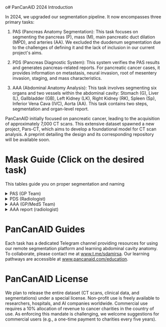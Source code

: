 o# PanCanAID 2024 Introduction

In 2024, we upgraded our segmentation pipeline. It now encompasses three primary tasks:

1. PAS (Pancreas Anatomy Segmentation):
   This task focuses on segmenting the pancreas (P), mass (M), main pancreatic duct dilation (MPD), and arteries (AA). We excluded the duodenum segmentation due to the challenges of defining it and the lack of inclusion in our current project's aims.    

2. PDS (Pancreas Diagnostic System):
   This system verifies the PAS results and generates pancreas-related reports. For pancreatic cancer cases, it provides information on metastasis, neural invasion, root of mesentery invasion, staging, and mass characteristics.

3. AAA (Abdominal Anatomy Analysis):
   This task involves segmenting six organs and two vessels within the abdominal cavity: Stomach (G), Liver (L), Gallbladder (GB), Left Kidney (LK), Right Kidney (RK), Spleen (Sp), Inferior Vena Cava (IVC), Aorta (AA). This task contains two steps, segmentation and organ-level report.

PanCanAID initially focused on pancreatic cancer, leading to the acquisition of approximately 7,000 CT scans. This extensive dataset spawned a new project, Pars-CT, which aims to develop a foundational model for CT scan analysis. A preprint detailing the design and its corresponding repository will be available soon.

# Mask Guide (Click on the desired task)

This tables guide you on proper segmentation and naming

<details>
<summary> PAS (GP Team) </summary>
  

| Annotator  | Confirm by        | Mask                       | **Mask Name** | If and only if                    | Command to annotator                                     | Tool | Est. Req. Time for S. |
| ---------- | ----------------- | -------------------------- | ------------- | --------------------------------- | -------------------------------------------------------- | ---- | --------------------- |
| Trained GP | Me && Radiologist | Pancreas                   | **P**         | -                                 | Around pancreas on all visible axial cut                 | Pen  | 20 m                  |
|            |                   | Deudenum                   | **D**         |                                   | Around D1 (from pylori to the end of arm of C shaped D1) | Pen  | 15 min                |
| Trained GP | Me && Radiologist | Mass                       | **M**         | if mass is present                | Around pancreas mass on all visible axial cut            | Pen  | 5 m                   |
| Trained GP | Me && Radiologist | MPD                        | **MPD**       | if visible (even if normal sized) | Around MPD in all visible axial cut                      | Pen  | 5 m                   |
| Trained GP | Me && Radiologist | Celiac                     | **CA**        |                                   | Around Celiac Trunk A.                                   | Pen  | 2 min                 |
| Trained GP | Me && Radiologist | Common Hepatic Artery      | **CHA**       |                                   | Around Common Hepatic Artery                             |      | 5 min                 |
| Trained GP | Me && Radiologist | Splenic Artery             | **SA**        |                                   | Around Splenic Artery                                    |      | 5 min                 |
| Trained GP | Me && Radiologist | Superior Mesenteric Artery | **SMA**       |                                   | Around Superior Mesenteric Artery                        | Pen  | 7 min                 |
| Trained GP | Me && Radiologist | Portal Vein                | **PV**        |                                   | Around Portal Vein                                       | Pen  | 10 min                |
| Trained GP | Me && Radiologist |                            | **SV**        |                                   | Around Splenic Vein                                      | Pen  | 5 min                 |
| Trained GP | Me && Radiologist | Superior Mesenteric Vein   | **SMV**       |                                   | Around Superior Mesenteric Vein                          | Pen  | 7 min                 |


</details>

<details>
<summary> PDS (Radiologist) </summary>
   
0. **Double-check the PAS and provide comments to revise (or revise) the segmentation.**

1. **Mass Characteristics:**
   - Location (head, body, tail, uncinate process)
   - Density (solid, cystic, mixed)
   - Enhancement pattern (hypoenhancing, isoenhancing, hyperenhancing)
   - Margins (well-defined, ill-defined, infiltrative)
   - Presence of calcifications (yes/no)

2. **Pancreatic Duct Dilation**:
   - Present/absent
   - Maximum diameter (mm)

3. **Common Bile Duct Dilation**:
   - Present/absent
   - Maximum diameter (mm)
  
4. **Pancreatic Atrophy**:
   - Present/absent
   - Degree (mild, moderate, severe)

5. **Metastasis:**
   - Liver metastases (present/absent, number, size of largest)
   - Peritoneal metastases (present/absent)
   - Other organs metastases (present/absent)
   - Distant lymph node metastases (present/absent, location)

7. **Lymph Node Metastasis**:
   - Peripancreatic lymph nodes (present/absent, number, size of largest)
   - Celiac lymph nodes (present/absent, number, size of largest)
   - Para-aortic lymph nodes (present/absent, number, size of largest)

6. **Local Invasion:**
   - Vascular invasion:
     - Portal vein (present/absent, degree of involvement)
     - Superior mesenteric vein (present/absent, degree of involvement)
     - Celiac axis (present/absent, degree of involvement)
     - Superior mesenteric artery (present/absent, degree of involvement)
     - Common hepatic artery (present/absent, degree of involvement)
   - Adjacent organ invasion:
     - Duodenum (present/absent)
     - Stomach (present/absent)
     - Spleen (present/absent)
     - Left adrenal gland (present/absent)

8. **Ancillary Findings**:
   - Pancreatic or biliary stents (present/absent)
   - Ascites (present/absent)
   - Gallstones (present/absent)

9. **Resectability (based on provided definition)**:
   - A. Resectable
   - B. Borderline resectable
   - C. Unresectable (locally advanced)
   - D. Unresectable (metastatic disease)
<details>
<summary> Full definition and criteria for Resectability Assessment </summary>

#### *A. Resectable*

- *No distant metastases*
- *No radiographically apparent vascular invasion of:*
  - *Celiac axis (CA)*
  - *Superior mesenteric artery (SMA)*
  - *Common hepatic artery (CHA)*
- *Normal fat plane around CA, SMA, and CHA*
- *Patent superior mesenteric vein (SMV) and portal vein (PV) without signs of tumor invasion or thrombosis*

#### *B. Borderline Resectable*

- *No distant metastases*
- *Venous involvement of SMV/PV with distortion or narrowing of the vein or occlusion of the vein with suitable vessel proximal and distal, allowing for safe resection and reconstruction*
- *Gastroduodenal artery encasement up to the hepatic artery with either short segment encasement or direct abutment of the hepatic artery, without extension to the celiac axis*
- *Tumor abutment of the SMA not to exceed 180 degrees of the circumference of the vessel wall*

#### *C. Locally Advanced (Unresectable)*

- *No distant metastases*
- *Arterial involvement:*
  - *Encasement of > 180 degrees of SMA circumference*
  - *Any CA encasement*
  - *Unreconstructible SMV/PV occlusion*
- *Aortic invasion or encasement*

#### *D. Metastatic Disease (Unresectable)*

- *Presence of distant metastases, including:*
  - *Liver metastases*
  - *Peritoneal metastases*
  - *Lung metastases*
  - *Non-regional lymph node metastases*

#### *Notes for Radiologists:*

1. *Measure the degree of contact between the tumor and major vessels in degrees of circumferential involvement.*
2. *Assess for the presence of a fat plane between the tumor and vessels.*
3. *Look for deformity or narrowing of vessels, especially the SMV and PV.*
4. *Evaluate for the presence of collateral vessels, which may indicate vascular involvement.*
5. *Check for any signs of distant metastases, particularly in the liver, lungs, and peritoneum.*
6. *Consider multiplanar reformations to accurately assess vascular involvement.*

</details>


</details>

<details>
<summary> AAA (GP/MedS Team) </summary>

| Annotator         | Confirm by        | Mask               | **Name of Mask** | Command to annotator                                                         | Tool | Est. Req. Time for S. |
| ----------------- | ----------------- | ------------------ | ---------------- | ---------------------------------------------------------------------------- | ---- | --------------------- |
| GP/Trained MedStd | Me OR Radiologist | Gastric (Stomache) | **G**            | Around Stomach (outside stomach muscles)                                     | Pen  | 10                    |
| GP/Trained MedStd | Me OR Radiologist | Liver              | **L**            | Around Liver Excluding IVC & main hepatic arteries outside liver             | Pen  | 12                    |
| GP/Trained MedStd | Me OR Radiologist | Gall Bladder       | **GB**           | Around gall bladder                                                          | Pen  | 2                     |
| GP/Trained MedStd | Me OR Radiologist | Left Kidney        | **LK**           | Around left kidney                                                           | Pen  | 7                     |
| GP/Trained MedStd | Radiologist       | Right Kidney       | **RK**           | Around right kidney                                                          | Pen  | 7                     |
| GP/Trained MedStd | Me OR Radiologist | Spleen             | **S**            | Around spleen                                                                | Pen  | 10                    |
| GP/Trained MedStd | Me OR Radiologist | Aorta              | **AA**           | Around aorta, from highest segmented organ to lowest segmented organ (slice) | Pen  | 7                     |
| GP/Trained MedStd | Me OR Radiologist | Inferior Vena Cava | **IVC**          | Around IVC, from highest segmented organ to lowest segmented organ (slice)   | Pen  | 7                     |

</details>

<details>
<summary> AAA report (radiologist) </summary>
Follow the link to Google Form: https://docs.google.com/forms/d/e/1FAIpQLSc_DBrNUzyZjZapaUqcL1pGaICMAP_zjrOIF_HNEomys8VzHw/viewform?usp=sf_link 
</details>

# PanCanAID Guides

Each task has a dedicated Telegram channel providing resources for using our remote segmentation platform and learning abdominal cavity anatomy. To collaborate, please contact me at www.t.me/sdamirsa. Our learning pathways are accessible at www.pancanaid.com/education.

# PanCanAID License

We plan to release the entire dataset (CT scans, clinical data, and segmentations) under a special license. Non-profit use is freely available to researchers, hospitals, and AI companies worldwide. Commercial use requires a 10% allocation of revenue to cancer charities in the country of use. As enforcing this mandate is challenging, we welcome suggestions for commercial users (e.g., a one-time payment to charities every five years).
